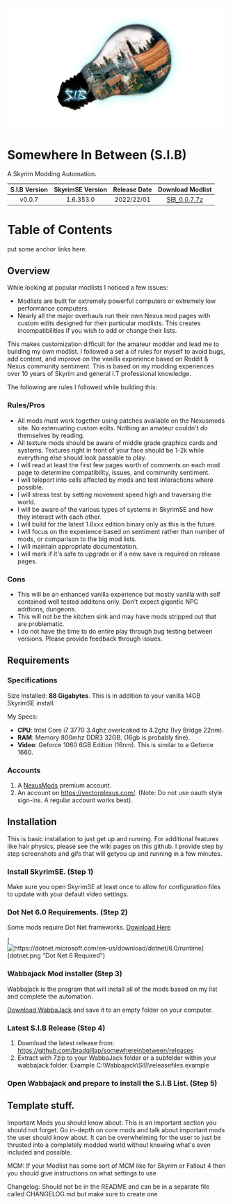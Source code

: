 
![S.I.B Logo](SplashV2large.png)


# Somewhere In Between (S.I.B) 
A Skyrim Modding Automation.

| S.I.B Version | SkyrimSE Version | Release Date | Download Modlist |
|:-------------:|:----------------:|:------------:|:----------------:|
| v0.0.7        | 1.6.353.0        | 2022/22/01   | [SIB_0.0.7.7z](https://github.com/bradgillap/somewhereinbetween/releases/download/v0.0.7/SIB_0.0.7.7z) |

# Table of Contents

put some anchor links here.

## Overview

While looking at popular modlists I noticed a few issues:

* Modlists are built for extremely powerful computers or extremely low performance computers. 
* Nearly all the major overhauls run their own Nexus mod pages with custom edits designed for their particular modlists. This creates incompatibilities if you wish to add or change their lists.

This makes customization difficult for the amateur modder and lead me to building my own modlist. I followed a set a of rules for myself to avoid bugs, add content, and improve on the vanilla experience based on Reddit & Nexus community sentiment. This is based on my modding experiences over 10 years of Skyrim and general I.T professional knowledge.

The following are rules I followed while building this:

### Rules/Pros
* All mods must work together using patches available on the  Nexusmods site. No extenuating custom edits. Nothing an amateur couldn't do themselves by reading.
* All texture mods should be aware of middle grade graphics cards and systems. Textures right in front of your face should be 1-2k while everything else should look passable to play.
* I will read at least the first few pages worth of comments on each mod  page to determine compatibility, issues, and community sentiment. 
* I will teleport into cells affected by mods and test interactions where possible.
* I will stress test by setting movement speed high and traversing the world.
* I will be aware of the various types of systems in SkyrimSE and how they interact with each other. 
* I will build for the latest 1.6xxx edition binary only as this is the future.
* I will focus on the experience based on sentiment rather than number of mods, or comparison to the big mod lists.
* I will maintain appropriate documentation. 
* I will mark if it's safe to upgrade or if a new save is required on release pages.

### Cons
* This will be an enhanced vanilla experience but mostly vanilla with self contained well tested additons only. Don't expect gigantic NPC addtions, dungeons.
* This will not be the kitchen sink and may have mods stripped out that are problematic.
* I do not have the time to do entire play through bug testing between versions. Please provide feedback through issues.

## Requirements

### Specifications

Size Installed: **88 Gigabytes**. This is in addition to your vanilla 14GB SkyrimSE install.

My Specs: 
* **CPU**: Intel Core i7 3770 3.4ghz overlcoked to 4.2ghz (Ivy Bridge 22nm).
* **RAM**: Memory 800mhz DDR3 32GB. (16gb is probably fine).
* **Video**: Geforce 1060 6GB Edition (16nm). This is similar to a Geforce 1660.

### Accounts

1. A [NexusMods](https://www.nexusmods.com/modrewards#/store/item/35) premium account.
2. An account on https://vectorplexus.com/. (Note: Do not use oauth style sign-ins. A regular account works best).


## Installation 

This is basic installation to just get up and running. For additional features like hair physics, please see the wiki pages on this github. I provide step by step screenshots and gifs that will getyou up and running in a few minutes.

### Install SkyrimSE. (Step 1)

Make sure you open SkyrimSE at least once to allow for configuration files to update with your default video settings. 

### Dot Net 6.0 Requirements. (Step 2)

Some mods require Dot Net frameworks. [Download Here](https://dotnet.microsoft.com/en-us/download/dotnet/6.0/runtime)

[![https://dotnet.microsoft.com/en-us/download/dotnet/6.0/runtime](dotnet.png "Dot Net 6 Required")](https://dotnet.microsoft.com/en-us/download/dotnet/6.0/runtime)

### Wabbajack Mod installer (Step 3)

Wabbajack is the program that will install all of the mods based on my list and complete the automation. 

[Download WabbaJack](https://www.wabbajack.org/#/) and save it to an empty folder on your computer. 

### Latest S.I.B Release (Step 4)

1. Download the latest release from: https://github.com/bradgillap/somewhereinbetween/releases
2. Extract with 7zip to your WabbaJack folder or a subfolder within your wabbajack folder.  Example C:\Wabbajack\SIB\releasefiles.example

### Open Wabbajack and prepare to install the S.I.B List. (Step 5)



Template stuff.
------

Important Mods you should know about: This is an important section you should not forget. Go in-depth on core mods and talk about important mods the user should know about. It can be overwhelming for the user to just be thrusted into a completely modded world without knowing what's even included and possible.

MCM: If your Modlist has some sort of MCM like for Skyrim or Fallout 4 then you should give instructions on what settings to use

Changelog: Should not be in the README and can be in a separate file called CHANGELOG.md but make sure to create one
